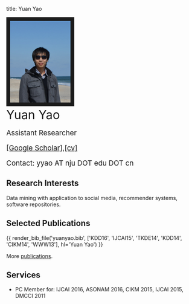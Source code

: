 title: Yuan Yao

<!--
<table class="imgtable"><tr><td>
<a href="static/moon-yy2.jpg"><img src="static/moon-yy2.jpg" alt="alt text" width="180px" height="HEIGHTpx" /></a>&nbsp;</td>
<td align="left"><p>&nbsp; Dr. <b>Yuan Yao</b>   <a href="static/cv-yuanyao.pdf" target=&ldquo;blank&rdquo;>[cv]</a></p>
<p>&nbsp; Assistant Researcher</p>
<p>&nbsp; State Key Laboratory for Novel Software Technology</p>
<p>&nbsp; Department of Computer Science and Technology</p>
<p>&nbsp; Nanjing University</p>
<p>&nbsp; No 163 Xianlin Ave. Nanjing</p>
<p>&nbsp; Email: yyao AT nju DOT edu DOT cn</p>
</td></tr></table>
-->

<div class="news-body">
    <div class="row gutter k-equal-height"><!-- row -->
        <div width="180px">
            <img src="static/moon-yy2.jpg" width="160px" border="10" class="aligncenter" />
        </div>
        <div class="col-lg-9 col-md-8 col-sm-12">
            <div class="row gutter k-equal-height"><!-- nesting row -->
                <div class="col-lg-12">
                    <span style="font-size:24pt">Yuan Yao</span>
                </div>
            </div><!-- nesting row end -->
	    <br>
            <div class="row gutter k-equal-height"><!-- nesting row -->
                <div class="col-lg-12">
                    <span style="font-size:14pt">Assistant Researcher</span>
                </div>
            </div><!-- nesting row end -->
	    <br>
            <div class="row gutter k-equal-height"><!-- nesting row -->
                <div class="col-lg-12">
                    <span style="font-size:14pt"><a href="https://scholar.google.com/citations?user=vUvt8JYAAAAJ">[Google Scholar]</a>,<a href="static/cv-yuanyao.pdf" target=&ldquo;blank&rdquo;>[cv]</a></span>
                </div>
            </div><!-- nesting row end -->
	    <br>
	    <div class="row gutter k-equal-height"><!-- nesting row -->
                <div class="col-lg-12">
                    <span style="font-size:14pt">Contact: yyao AT nju DOT edu DOT cn</span>
                </div>
            </div><!-- nesting row end -->
        </div>
    </div><!-- row end -->
</div>


<!--
<p>State Key Laboratory for Novel Software Technology</p>
<p>Department of Computer Science and Technology</p>
<p>Nanjing University</p>
-->




## Research Interests

Data mining with application to social media, recommender systems, software repositories.

## Selected Publications

{{ render_bib_file('yuanyao.bib', ['KDD16', 'IJCAI15', 'TKDE14', 'KDD14', 'CIKM14', 'WWW13'], hl='Yuan Yao') }}

More [publications](publications).

## Services

* PC Member for: IJCAI 2016, ASONAM 2016, CIKM 2015, IJCAI 2015, DMCCI 2011

